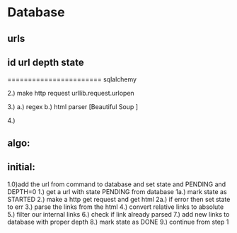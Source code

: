 Database 
==========
urls 
----------------------
id url depth state 
----------------------

=======================
sqlalchemy 

2.) make http request
urllib.request.urlopen

3.)
    a.) regex 
    b.) html parser [Beautiful Soup ]

4.) 

algo:
----- 
initial:
--------
1.0)add the url from command to database and set state and PENDING and DEPTH=0
    1.) get a url with state PENDING from database 
    1a.) mark state as STARTED
    2.) make a http get request and get html 
    2a.) if error then set state to err
    3.) parse the links from the html 
    4.) convert relative links to absolute
    5.) filter our internal links 
    6.) check if link already parsed
    7.) add new links to database with proper depth
    8.) mark state as DONE
9.) continue from step 1 
